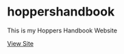 # hoppershandbook

This is my Hoppers Handbook Website

[View Site](https://apalilio.github.io/hoppershandbook)